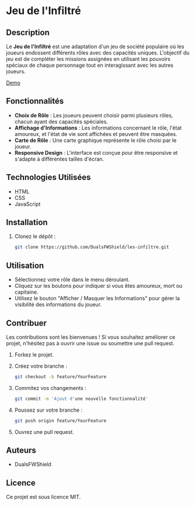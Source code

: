 # Jeu de l'Infiltré

## Description

Le **Jeu de l'Infiltré** est une adaptation d'un jeu de société populaire où les joueurs endossent différents rôles avec des capacités uniques. L'objectif du jeu est de compléter les missions assignées en utilisant les pouvoirs spéciaux de chaque personnage tout en interagissant avec les autres joueurs.

[Demo](https://dualsfwshield.github.io/les-infiltres/)

## Fonctionnalités

- **Choix de Rôle** : Les joueurs peuvent choisir parmi plusieurs rôles, chacun ayant des capacités spéciales.
- **Affichage d'Informations** : Les informations concernant le rôle, l'état amoureux, et l'état de vie sont affichées et peuvent être masquées.
- **Carte de Rôle** : Une carte graphique représente le rôle choisi par le joueur.
- **Responsive Design** : L'interface est conçue pour être responsive et s'adapte à différentes tailles d'écran.

## Technologies Utilisées

- HTML
- CSS
- JavaScript

## Installation

1. Clonez le dépôt :

   ```bash
   git clone https://github.com/DualsFWShield/les-infiltre.git
   ```

## Utilisation

- Sélectionnez votre rôle dans le menu déroulant.
- Cliquez sur les boutons pour indiquer si vous êtes amoureux, mort ou capitaine.
- Utilisez le bouton "Afficher / Masquer les Informations" pour gérer la visibilité des informations du joueur.

## Contribuer

Les contributions sont les bienvenues ! Si vous souhaitez améliorer ce projet, n'hésitez pas à ouvrir une issue ou soumettre une pull request.

1. Forkez le projet.
2. Créez votre branche :

   ```bash
   git checkout -b feature/YourFeature
   ```

3. Commitez vos changements :

   ```bash
   git commit -m 'Ajout d'une nouvelle fonctionnalité'
   ```

4. Poussez sur votre branche :

   ```bash
   git push origin feature/YourFeature
   ```

5. Ouvrez une pull request.

## Auteurs

- DualsFWShield

## Licence

Ce projet est sous licence MIT.
